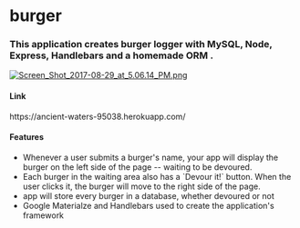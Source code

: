 # burger

<h3> This application creates burger logger with MySQL, Node, Express, Handlebars and a homemade ORM .</h3>

[![Screen_Shot_2017-08-29_at_5.06.14_PM.png](https://s26.postimg.org/j7sifhcbd/Screen_Shot_2017-08-29_at_5.06.14_PM.png)](https://postimg.org/image/ovyt6dgnp/)

<h4> Link </h4>
https://ancient-waters-95038.herokuapp.com/

<h4> Features </h4>
<ul>
  <li> Whenever a user submits a burger's name, your app will display the burger on the left side of the page -- waiting to be devoured.     </li>
  
  <li> Each burger in the waiting area also has a `Devour it!` button. When the user clicks it, the burger will move to the right side of   the page.</li>
  
  <li> app will store every burger in a database, whether devoured or not </li>
  
  <li> Google Materialze and Handlebars used to create the application's framework </li>
